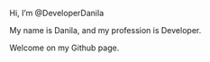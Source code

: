  Hi, I’m @DeveloperDanila
 
 My name is Danila, and my profession is Developer.
 
 Welcome on my Github page.
